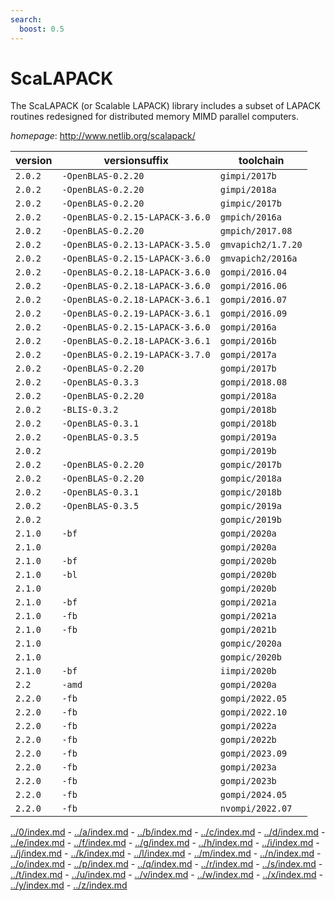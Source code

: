 ```yaml
---
search:
  boost: 0.5
---
```

# ScaLAPACK

The ScaLAPACK (or Scalable LAPACK) library includes a subset of LAPACK routines  redesigned for distributed memory MIMD parallel computers.

*homepage*: <http://www.netlib.org/scalapack/>

version | versionsuffix | toolchain
--------|---------------|----------
``2.0.2`` | ``-OpenBLAS-0.2.20`` | ``gimpi/2017b``
``2.0.2`` | ``-OpenBLAS-0.2.20`` | ``gimpi/2018a``
``2.0.2`` | ``-OpenBLAS-0.2.20`` | ``gimpic/2017b``
``2.0.2`` | ``-OpenBLAS-0.2.15-LAPACK-3.6.0`` | ``gmpich/2016a``
``2.0.2`` | ``-OpenBLAS-0.2.20`` | ``gmpich/2017.08``
``2.0.2`` | ``-OpenBLAS-0.2.13-LAPACK-3.5.0`` | ``gmvapich2/1.7.20``
``2.0.2`` | ``-OpenBLAS-0.2.15-LAPACK-3.6.0`` | ``gmvapich2/2016a``
``2.0.2`` | ``-OpenBLAS-0.2.18-LAPACK-3.6.0`` | ``gompi/2016.04``
``2.0.2`` | ``-OpenBLAS-0.2.18-LAPACK-3.6.0`` | ``gompi/2016.06``
``2.0.2`` | ``-OpenBLAS-0.2.18-LAPACK-3.6.1`` | ``gompi/2016.07``
``2.0.2`` | ``-OpenBLAS-0.2.19-LAPACK-3.6.1`` | ``gompi/2016.09``
``2.0.2`` | ``-OpenBLAS-0.2.15-LAPACK-3.6.0`` | ``gompi/2016a``
``2.0.2`` | ``-OpenBLAS-0.2.18-LAPACK-3.6.1`` | ``gompi/2016b``
``2.0.2`` | ``-OpenBLAS-0.2.19-LAPACK-3.7.0`` | ``gompi/2017a``
``2.0.2`` | ``-OpenBLAS-0.2.20`` | ``gompi/2017b``
``2.0.2`` | ``-OpenBLAS-0.3.3`` | ``gompi/2018.08``
``2.0.2`` | ``-OpenBLAS-0.2.20`` | ``gompi/2018a``
``2.0.2`` | ``-BLIS-0.3.2`` | ``gompi/2018b``
``2.0.2`` | ``-OpenBLAS-0.3.1`` | ``gompi/2018b``
``2.0.2`` | ``-OpenBLAS-0.3.5`` | ``gompi/2019a``
``2.0.2`` |  | ``gompi/2019b``
``2.0.2`` | ``-OpenBLAS-0.2.20`` | ``gompic/2017b``
``2.0.2`` | ``-OpenBLAS-0.2.20`` | ``gompic/2018a``
``2.0.2`` | ``-OpenBLAS-0.3.1`` | ``gompic/2018b``
``2.0.2`` | ``-OpenBLAS-0.3.5`` | ``gompic/2019a``
``2.0.2`` |  | ``gompic/2019b``
``2.1.0`` | ``-bf`` | ``gompi/2020a``
``2.1.0`` |  | ``gompi/2020a``
``2.1.0`` | ``-bf`` | ``gompi/2020b``
``2.1.0`` | ``-bl`` | ``gompi/2020b``
``2.1.0`` |  | ``gompi/2020b``
``2.1.0`` | ``-bf`` | ``gompi/2021a``
``2.1.0`` | ``-fb`` | ``gompi/2021a``
``2.1.0`` | ``-fb`` | ``gompi/2021b``
``2.1.0`` |  | ``gompic/2020a``
``2.1.0`` |  | ``gompic/2020b``
``2.1.0`` | ``-bf`` | ``iimpi/2020b``
``2.2`` | ``-amd`` | ``gompi/2020a``
``2.2.0`` | ``-fb`` | ``gompi/2022.05``
``2.2.0`` | ``-fb`` | ``gompi/2022.10``
``2.2.0`` | ``-fb`` | ``gompi/2022a``
``2.2.0`` | ``-fb`` | ``gompi/2022b``
``2.2.0`` | ``-fb`` | ``gompi/2023.09``
``2.2.0`` | ``-fb`` | ``gompi/2023a``
``2.2.0`` | ``-fb`` | ``gompi/2023b``
``2.2.0`` | ``-fb`` | ``gompi/2024.05``
``2.2.0`` | ``-fb`` | ``nvompi/2022.07``

[../0/index.md](0) - [../a/index.md](a) - [../b/index.md](b) - [../c/index.md](c) - [../d/index.md](d) - [../e/index.md](e) - [../f/index.md](f) - [../g/index.md](g) - [../h/index.md](h) - [../i/index.md](i) - [../j/index.md](j) - [../k/index.md](k) - [../l/index.md](l) - [../m/index.md](m) - [../n/index.md](n) - [../o/index.md](o) - [../p/index.md](p) - [../q/index.md](q) - [../r/index.md](r) - [../s/index.md](s) - [../t/index.md](t) - [../u/index.md](u) - [../v/index.md](v) - [../w/index.md](w) - [../x/index.md](x) - [../y/index.md](y) - [../z/index.md](z)

